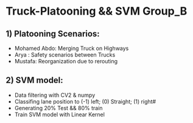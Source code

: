 # Truck-Platooning && SVM Group_B
## 1) Platooning Scenarios:  
- Mohamed Abdo: Merging Truck on Highways 
- Arya : Safety scenarios between Trucks
- Mustafa: Reorganization due to rerouting
## 
## 2) SVM model:
   - Data filtering with CV2 & numpy
   - Classifing lane position to (-1) left; (0) Straight; (1) right#
   - Generating 20% Test && 80% train
   - Train SVM model with Linear Kernel 
